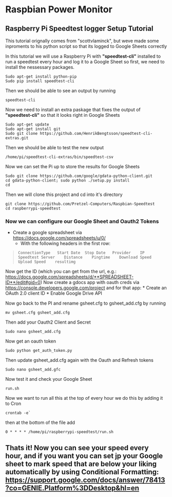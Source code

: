 
Raspbian Power Monitor
======================

Raspberry Pi Speedtest logger Setup Tutorial
----------------------------------------------------------------

This tutorial orignally comes from "scottvlaminck", but weve made some inproments to his python script so that its logged to Google Sheets correctly

In this tutorial we will use a Raspberry Pi with **"speedtest-cli"** installed to run a speedtest every hour and log it to a Google Sheet so first, we need to install the nessessary packages.

```shell
Sudo apt-get install python-pip
Sudo pip install speedtest-cli
```
Then we should be able to see an output by running

```shell
speedtest-cli 
```

Now we need to install an extra paskage that fixes the output of **"speedtest-cli"** so that it looks right in Google Sheets

```shell
Sudo apt-get update
Sudo apt-get install git
Sudo git clone https://github.com/HenrikBengtsson/speedtest-cli-extras.git
```

Then we should be able to test the new output

```shell
/home/pi/speedtest-cli-extras/bin/speedtest-csv
```

Now we can set the Pi up to store the results for Google Sheets

```shell
Sudo git clone https://github.com/google/gdata-python-client.git
cd gdata-python-client; sudo python ./setup.py install
cd
```

Then we will clone this project and cd into it's directory

```shell
git clone https://github.com/Pretzel-Computers/Raspbian-Speedtest
cd raspberrypi-speedtest
```

### Now we can configure our Google Sheet and Oauth2 Tokens 

* Create a google spreadsheet via https://docs.google.com/spreadsheets/u/0/ 
	* With the following headers in the first row:

> `ConnectionType	Start Date	Stop Date	Provider	IP	Speedtest Server	Distance	Pingtime	Download Speed	Upload Speed	resultimg`

Now get the ID (which you can get from the url, e.g.: https://docs.google.com/spreadsheets/d/**SPREADSHEET-ID**/edit#gid=0)
Now create a gdocs app with oauth creds via https://console.developers.google.com/project and for that app: 
	* Create an OAuth 2.0 client ID
	* Enable Google Drive API
	
Now go back to the PI and rename gsheet.cfg to gsheet_add.cfg by running
```shell
mv gsheet.cfg gsheet_add.cfg
```
Then add your Oauth2 Client and Secret
```shell
Sudo nano gsheet_add.cfg
```

Now get an oauth token
```shell
Sudo python get_auth_token.py
```
Then update gsheet_add.cfg again with the Oauth and Refresh tokens
```shell
Sudo nano gsheet_add.gfc
```

Now test it and check your Google Sheet
```shell
run.sh
```

Now we want to run all this at the top of every hour we do this by adding it to Cron

```shell
crontab -e`
```

then at the bottom of the file add

```shell
0 * * * * /home/pi/raspberrypi-speedtest/run.sh
```

## Thats it! Now you can see your speed every hour, and if you want you can set jp your Google sheet to mark speed that are below your liking automatically by using Conditional Formatting: https://support.google.com/docs/answer/78413?co=GENIE.Platform%3DDesktop&hl=en
